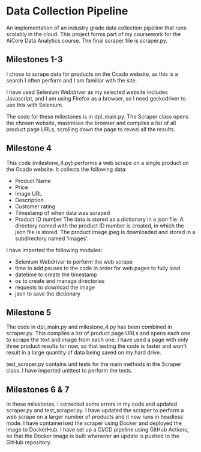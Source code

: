 # Data Collection Pipeline
An implementation of an industry grade data collection pipeline that runs scalably in the cloud. 
This project forms part of my coursework for the AiCore Data Analytics course. The final scraper file is scraper.py.

## Milestones 1-3
I chose to scrape data for products on the Ocado website, as this is a search I often perform and I am familiar with the site.

I have used Selenium Webdriver as my selected website includes Javascript, and I am using Firefox as a browser, so I need geckodriver to use this with Selenium.

The code for these milestones is in dpl_main.py. The Scraper class opens the chosen website, maximises the browser and compiles a list of all product page URLs, scrolling down the page to reveal all the results.

## Milestone 4
This code (milestone_4.py) performs a web scrape on a single product on the Ocado website. It collects the following data:
  - Product Name
  - Price
  - Image URL
  - Description
  - Customer rating
  - Timestamp of when data was scraped
  - Product ID number
The data is stored as a dictionary in a json file.
A directory named with the product ID number is created, in which the json file is stored. 
The product image jpeg is downloaded and stored in a subdirectory named 'images'.

I have imported the following modules:
  - Selenium Webdriver to perform the web scrape
  - time to add pauses to the code in order for web pages to fully load
  - datetime to create the timestamp
  - os to create and manage directories
  - requests to download the image
  - json to save the dictionary

## Milestone 5
The code in dpl_main.py and milestone_4.py has been combined in scraper.py. This compiles a list of product page URLs and opens each one to scrape the text and image from each one. I have used a page with only three product results for now, so that testing the code is faster and won't result in a large quantity of data being saved on my hard drive. 

test_scraper.py contains unit tests for the main methods in the Scraper class.
I have imported unittest to perform the tests.

## Milestones 6 & 7
In these milestones, I corrected some errors in my code and updated scraper.py and test_scraper.py.
I have updated the scraper to perform a web scrape on a larger number of products and it now runs in headless mode. 
I have containerised the scraper using Docker and deployed the image to DockerHub.
I have set up a CI/CD pipeline using GitHub Actions, so that the Docker image is built whenever an update is pushed to the GitHub repository.


